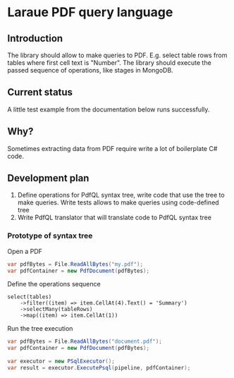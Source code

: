 # Laraue PDF query language

## Introduction
The library should allow to make queries to PDF. E.g. select table rows from tables where first cell text is "Number".
The library should execute the passed sequence of operations, like stages in MongoDB.

## Current status
A little test example from the documentation below runs successfully.

## Why?
Sometimes extracting data from PDF require write a lot of boilerplate C# code.

## Development plan
1. Define operations for PdfQL syntax tree, write code that use the tree to make queries. 
Write tests allows to make queries using code-defined tree
2. Write PdfQL translator that will translate code to PdfQL syntax tree

### Prototype of syntax tree

Open a PDF
```csharp
var pdfBytes = File.ReadAllBytes("my.pdf");
var pdfContainer = new PdfDocument(pdfBytes);
```

Define the operations sequence
```
select(tables)
	->filter((item) => item.CellAt(4).Text() = 'Summary')
	->selectMany(tableRows)
	->map((item) => item.CellAt(1))
```

Run the tree execution
```csharp
var pdfBytes = File.ReadAllBytes("document.pdf");
var pdfContainer = new PdfDocument(pdfBytes);
        
var executor = new PSqlExecutor();
var result = executor.ExecutePsql(pipeline, pdfContainer);
```
